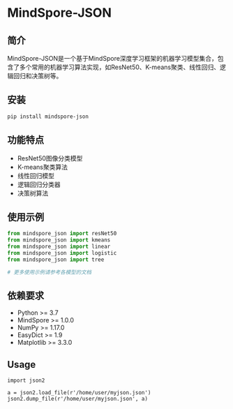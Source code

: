 # MindSpore-JSON

## 简介
MindSpore-JSON是一个基于MindSpore深度学习框架的机器学习模型集合，包含了多个常用的机器学习算法实现，如ResNet50、K-means聚类、线性回归、逻辑回归和决策树等。

## 安装

```bash
pip install mindspore-json
```

## 功能特点
- ResNet50图像分类模型
- K-means聚类算法
- 线性回归模型
- 逻辑回归分类器
- 决策树算法

## 使用示例
```python
from mindspore_json import resNet50
from mindspore_json import kmeans
from mindspore_json import linear
from mindspore_json import logistic
from mindspore_json import tree

# 更多使用示例请参考各模型的文档
```

## 依赖要求
- Python >= 3.7
- MindSpore >= 1.0.0
- NumPy >= 1.17.0
- EasyDict >= 1.9
- Matplotlib >= 3.3.0

## Usage

```
import json2

a = json2.load_file(r'/home/user/myjson.json')
json2.dump_file(r'/home/user/myjson.json', a)
```
